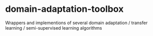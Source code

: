 # domain-adaptation-toolbox
Wrappers and implementions of several domain adaptation / transfer learning / semi-supervised learning algorithms
